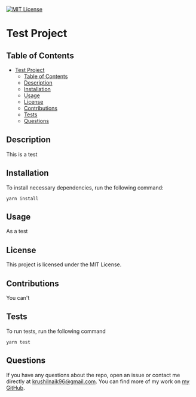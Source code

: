
[![MIT License](https://img.shields.io/badge/License-MIT-yellow.svg)](https://opensource.org/licenses/MIT)

# Test Project

## Table of Contents

- [Test Project](#test-project)
   - [Table of Contents](#table-of-contents)
   - [Description](#description)
   - [Installation](#installation)
   - [Usage](#usage)
   - [License](#license)
   - [Contributions](#contributions)
   - [Tests](#tests)
   - [Questions](#questions)

## Description

This is a test

## Installation

To install necessary dependencies, run the following command:
```
yarn install
```

## Usage

As a test

## License

This project is licensed under the MIT License.

## Contributions

You can't

## Tests

To run tests, run the following command
```
yarn test
```

## Questions

If you have any questions about the repo, open an issue or contact me directly at <krushilnaik96@gmail.com>.
You can find more of my work on [my GitHub](https://github.com/krushilnaik).
